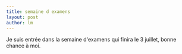 ```yaml
---
title: semaine d examens 
layout: post
author: lm
---
```

<p>Je suis entrée dans la semaine d&#39;examens qui finira le 3 juillet, bonne chance à moi.</p>
<p>&nbsp;</p>
